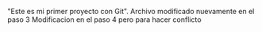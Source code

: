 "Este es mi primer proyecto con Git".
Archivo modificado nuevamente en el paso 3
Modificacion en el paso 4 pero para hacer conflicto